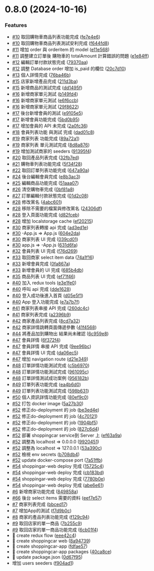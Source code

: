 # 0.8.0 (2024-10-16)


### Features

* [#10](https://github.com/passoncomtw/shoppingcar-services/issues/10) 取回購物車商品列表功能完成 ([fe7e4e6](https://github.com/passoncomtw/shoppingcar-services/commit/fe7e4e6bccb32ef984687ccddbc4acaa5467f038))
* [#10](https://github.com/passoncomtw/shoppingcar-services/issues/10) 取回購物車商品列表測試安利完成 ([f644fd8](https://github.com/passoncomtw/shoppingcar-services/commit/f644fd8b3d3e4e5dcfaf9bedde7beac2e04caaac))
* [#11](https://github.com/passoncomtw/shoppingcar-services/issues/11) 增加 order 與 orderitem 的 model ([e11e568](https://github.com/passoncomtw/shoppingcar-services/commit/e11e56832646657b88a971fa88a43cd10b953284))
* [#11](https://github.com/passoncomtw/shoppingcar-services/issues/11) 調整建立訂單後 購物車的 totalAmount 計算錯誤的問題 ([e1e84ff](https://github.com/passoncomtw/shoppingcar-services/commit/e1e84ffb75c916cbef8bdae2efd370ca1421c821))
* [#12](https://github.com/passoncomtw/shoppingcar-services/issues/12) 編輯訂單付款狀態完成 ([79370aa](https://github.com/passoncomtw/shoppingcar-services/commit/79370aadd6c054b40b1aba96069b625bf98b6b02))
* [#12](https://github.com/passoncomtw/shoppingcar-services/issues/12) 調整 Database order 增加 is_paid 的欄位 ([20c7d10](https://github.com/passoncomtw/shoppingcar-services/commit/20c7d1008152444092bedb2dd1df1098bb0ca205))
* [#13](https://github.com/passoncomtw/shoppingcar-services/issues/13) 個人詳情完成 ([76ba46b](https://github.com/passoncomtw/shoppingcar-services/commit/76ba46b29df831982e275f8debb749e26e8c94c7))
* [#15](https://github.com/passoncomtw/shoppingcar-services/issues/15) 店家新增產品完成 ([211d3ba](https://github.com/passoncomtw/shoppingcar-services/commit/211d3ba88d4fe4bbda89a974c680b7465814c79a))
* [#15](https://github.com/passoncomtw/shoppingcar-services/issues/15) 新增商品的測試完成 ([dd1495f](https://github.com/passoncomtw/shoppingcar-services/commit/dd1495f1443342e53f976706919b6d9cafd1b03d))
* [#16](https://github.com/passoncomtw/shoppingcar-services/issues/16) 新增商家單元測試 ([b149fd4](https://github.com/passoncomtw/shoppingcar-services/commit/b149fd4d2640a765508d2019bacf17f31cad5da5))
* [#16](https://github.com/passoncomtw/shoppingcar-services/issues/16) 新增商家單元測試 ([e6f6ccb](https://github.com/passoncomtw/shoppingcar-services/commit/e6f6ccb7b02f0d79a8d1c238b83abb29f9660bef))
* [#16](https://github.com/passoncomtw/shoppingcar-services/issues/16) 新增商家單元測試 ([29f8622](https://github.com/passoncomtw/shoppingcar-services/commit/29f862260bf0df16c178d858060ce97f2bccc248))
* [#17](https://github.com/passoncomtw/shoppingcar-services/issues/17) 後台新增會員的測試 ([e9105e5](https://github.com/passoncomtw/shoppingcar-services/commit/e9105e5be9e3ca2bdf0d88dd3115b6531db899d9))
* [#17](https://github.com/passoncomtw/shoppingcar-services/issues/17) 新增會員功能完成 ([5bd0b95](https://github.com/passoncomtw/shoppingcar-services/commit/5bd0b958b585fa42c2b64b519a583fde7fc1a8fb))
* [#17](https://github.com/passoncomtw/shoppingcar-services/issues/17) 增加會員的 API 未完成 ([2a0fc36](https://github.com/passoncomtw/shoppingcar-services/commit/2a0fc36991a68af05ed6ea346870be07fa9bbea3))
* [#18](https://github.com/passoncomtw/shoppingcar-services/issues/18) 會員列表功能 與測試 完成 ([dad01c8](https://github.com/passoncomtw/shoppingcar-services/commit/dad01c8436a3e22f1af3ca8ecdb0a72b1b5793e9))
* [#19](https://github.com/passoncomtw/shoppingcar-services/issues/19) 商家列表 功能完成 ([89a72a1](https://github.com/passoncomtw/shoppingcar-services/commit/89a72a1fc232a33df45eff7dfddaefd7ad8cca1f))
* [#19](https://github.com/passoncomtw/shoppingcar-services/issues/19) 商家列表 單元測試完成 ([8d8a876](https://github.com/passoncomtw/shoppingcar-services/commit/8d8a8764ce7659f878d2e6f14e20cf93896ac699))
* [#19](https://github.com/passoncomtw/shoppingcar-services/issues/19) 增加測試商家的 seeders ([91395f4](https://github.com/passoncomtw/shoppingcar-services/commit/91395f43db4189d26da94460af191fecefcab050))
* [#20](https://github.com/passoncomtw/shoppingcar-services/issues/20) 取回產品列表完成 ([32fb7ed](https://github.com/passoncomtw/shoppingcar-services/commit/32fb7ed4bae3c94e4706a43016ce74764ea29336))
* [#21](https://github.com/passoncomtw/shoppingcar-services/issues/21) 購物車列表功能完成 ([5f34f28](https://github.com/passoncomtw/shoppingcar-services/commit/5f34f283c939e9691d4519b50ab2972ac76e696b))
* [#22](https://github.com/passoncomtw/shoppingcar-services/issues/22) 取回訂單列表功能完成 ([647a90a](https://github.com/passoncomtw/shoppingcar-services/commit/647a90a5ec0edf4857f33d8b4cc07d6bad91fc59))
* [#24](https://github.com/passoncomtw/shoppingcar-services/issues/24) 後台編輯會員完成 ([e8b3ac3](https://github.com/passoncomtw/shoppingcar-services/commit/e8b3ac3a88da5b50e4c1d677340c83802c893a6b))
* [#25](https://github.com/passoncomtw/shoppingcar-services/issues/25) 編輯商品功能完成 ([51aaa07](https://github.com/passoncomtw/shoppingcar-services/commit/51aaa0761271b048bb20317f54bf0aaebeedd77f))
* [#26](https://github.com/passoncomtw/shoppingcar-services/issues/26) 清空購物車完成 ([0bf81a8](https://github.com/passoncomtw/shoppingcar-services/commit/0bf81a8498e443f0953fba98a0981246aa668ddb))
* [#27](https://github.com/passoncomtw/shoppingcar-services/issues/27) 訂單編輯付款狀態完成 ([01d2c08](https://github.com/passoncomtw/shoppingcar-services/commit/01d2c085dc0d396ef279e9398f1284a9b6bb12ee))
* [#28](https://github.com/passoncomtw/shoppingcar-services/issues/28) 修改黨名 ([4abc601](https://github.com/passoncomtw/shoppingcar-services/commit/4abc60173418b5c53771178a843aff92374708fd))
* [#28](https://github.com/passoncomtw/shoppingcar-services/issues/28) 移除不需要的檔案與修改黨名 ([24306df](https://github.com/passoncomtw/shoppingcar-services/commit/24306dfec0cce1686b9f4c3ac91b82228f2351ba))
* [#28](https://github.com/passoncomtw/shoppingcar-services/issues/28) 登入頁面功能完成 ([d82fceb](https://github.com/passoncomtw/shoppingcar-services/commit/d82fceb71bb1a2aecbb2af0bd49e9f26a0a9e635))
* [#28](https://github.com/passoncomtw/shoppingcar-services/issues/28) 增加 localstorage cache ([ef20215](https://github.com/passoncomtw/shoppingcar-services/commit/ef20215ed4982b22174140922d98d5213f688f72))
* [#30](https://github.com/passoncomtw/shoppingcar-services/issues/30)  商家列表轉接 api 完成 ([ad3ed1e](https://github.com/passoncomtw/shoppingcar-services/commit/ad3ed1e58d7a371241369be00553d8949f26a06a))
* [#30](https://github.com/passoncomtw/shoppingcar-services/issues/30) -App.js => App.js ([604e2da](https://github.com/passoncomtw/shoppingcar-services/commit/604e2da1159eae7984548b67de4fb4c8b7d5c736))
* [#30](https://github.com/passoncomtw/shoppingcar-services/issues/30) 商家列表 UI 完成 ([039cd01](https://github.com/passoncomtw/shoppingcar-services/commit/039cd01c6cf38b42fae51acd43130807ae2fcda0))
* [#30](https://github.com/passoncomtw/shoppingcar-services/issues/30) app.js => -App.js ([631d6fa](https://github.com/passoncomtw/shoppingcar-services/commit/631d6fa107685e7725f7693304234e4c6441c85c))
* [#32](https://github.com/passoncomtw/shoppingcar-services/issues/32) 會員列表 UI 完成 ([f76d269](https://github.com/passoncomtw/shoppingcar-services/commit/f76d269d7713d6123c404d20a84df73ed4e9dfa2))
* [#33](https://github.com/passoncomtw/shoppingcar-services/issues/33) 取回商家 select item data ([74a1f16](https://github.com/passoncomtw/shoppingcar-services/commit/74a1f16497cfcbd3bd65b7a2bb1230e5e68d9f9b))
* [#33](https://github.com/passoncomtw/shoppingcar-services/issues/33) 新增會員完成 ([0fa867a](https://github.com/passoncomtw/shoppingcar-services/commit/0fa867a0629409bab92121848183e28e5cb499e4))
* [#33](https://github.com/passoncomtw/shoppingcar-services/issues/33) 新增會員的 UI 完成 ([685b4db](https://github.com/passoncomtw/shoppingcar-services/commit/685b4db56d767f7ecb3b430e1b0a6c5e35f79407))
* [#35](https://github.com/passoncomtw/shoppingcar-services/issues/35) 商品列表 UI 完成 ([ef71f46](https://github.com/passoncomtw/shoppingcar-services/commit/ef71f46c5bede1d5ff4d46aee2384c231d97447f))
* [#40](https://github.com/passoncomtw/shoppingcar-services/issues/40) 加入 redux tools ([e3e1fe0](https://github.com/passoncomtw/shoppingcar-services/commit/e3e1fe08e6b6837a6814a9f0a631c6ba65e5fa79))
* [#40](https://github.com/passoncomtw/shoppingcar-services/issues/40) 呼叫 api 完成 ([dde1628](https://github.com/passoncomtw/shoppingcar-services/commit/dde1628669a4335486e1e0cfbbcba942e4440e19))
* [#40](https://github.com/passoncomtw/shoppingcar-services/issues/40) 登入成功後進入首頁 ([d05e5f1](https://github.com/passoncomtw/shoppingcar-services/commit/d05e5f1cf67d785af2d949a8cb7a56279076eea1))
* [#40](https://github.com/passoncomtw/shoppingcar-services/issues/40) App 登入功能完成 ([e7a7b7f](https://github.com/passoncomtw/shoppingcar-services/commit/e7a7b7f6988a2ee9f019025e1ef2e4c6c7b7e07b))
* [#41](https://github.com/passoncomtw/shoppingcar-services/issues/41) 商家列表串接 API 完成 ([260dc4c](https://github.com/passoncomtw/shoppingcar-services/commit/260dc4cd9a5b852004625dce7aea579d1c0d7ec7))
* [#41](https://github.com/passoncomtw/shoppingcar-services/issues/41) 商家列表完成 ([a2396b9](https://github.com/passoncomtw/shoppingcar-services/commit/a2396b91fcbb96693e1d9998eb00fce8479a762a))
* [#42](https://github.com/passoncomtw/shoppingcar-services/issues/42) 商家產品列表完成 ([8cd7a32](https://github.com/passoncomtw/shoppingcar-services/commit/8cd7a324cd142e824d28da6f59504400b3704797))
* [#42](https://github.com/passoncomtw/shoppingcar-services/issues/42) 商家詳情跳轉頁面傳遞參數 ([41f4568](https://github.com/passoncomtw/shoppingcar-services/commit/41f4568e6a423c33e68f9c8b901157e8f31a2973))
* [#44](https://github.com/passoncomtw/shoppingcar-services/issues/44) 將產品加到購物出 結果尚未確認 ([6c959e8](https://github.com/passoncomtw/shoppingcar-services/commit/6c959e80e2b18a32c3e443a56447b7925691cb06))
* [#47](https://github.com/passoncomtw/shoppingcar-services/issues/47) 會員詳情 ([6f372f4](https://github.com/passoncomtw/shoppingcar-services/commit/6f372f4c3dea3ab6ddd7f66885eda08c5ab2d727))
* [#47](https://github.com/passoncomtw/shoppingcar-services/issues/47) 會員詳情 串接 API 完成 ([9ee96bc](https://github.com/passoncomtw/shoppingcar-services/commit/9ee96bc56e02320f781d8a5c4fef5c93042bfb6f))
* [#47](https://github.com/passoncomtw/shoppingcar-services/issues/47) 會員詳情 UI 完成 ([da06ec5](https://github.com/passoncomtw/shoppingcar-services/commit/da06ec5be53dbb1d0c9274b36efcc48a734fc8b8))
* [#47](https://github.com/passoncomtw/shoppingcar-services/issues/47) 增加 navigation route ([d21e349](https://github.com/passoncomtw/shoppingcar-services/commit/d21e3499751bb0a33b56bed00779516e65bb63ea))
* [#48](https://github.com/passoncomtw/shoppingcar-services/issues/48) 訂單詳情功能測試完成 ([c5b6970](https://github.com/passoncomtw/shoppingcar-services/commit/c5b6970d97b00b1a7066d0ba28a5f21dd61f7707))
* [#48](https://github.com/passoncomtw/shoppingcar-services/issues/48) 訂單詳情功能測試完成 ([961095c](https://github.com/passoncomtw/shoppingcar-services/commit/961095c15e5e804f546833177d1385340f147162))
* [#48](https://github.com/passoncomtw/shoppingcar-services/issues/48) 訂單詳情測試成功案例 ([956182b](https://github.com/passoncomtw/shoppingcar-services/commit/956182b641a455af0285a1e6d00ac14abad6e729))
* [#49](https://github.com/passoncomtw/shoppingcar-services/issues/49) 訂單列表功能完成 ([ea4b6d0](https://github.com/passoncomtw/shoppingcar-services/commit/ea4b6d0c22c7141a3dd9662cc172bdea1d767090))
* [#49](https://github.com/passoncomtw/shoppingcar-services/issues/49) 訂單列表功能測試完成 ([598b631](https://github.com/passoncomtw/shoppingcar-services/commit/598b6317203670b6e36ddf756b5835de761f13fa))
* [#50](https://github.com/passoncomtw/shoppingcar-services/issues/50) 個人資訊詳情功能完成 ([80ef9c0](https://github.com/passoncomtw/shoppingcar-services/commit/80ef9c07629688da3e0e3e25c34fb62f6962969e))
* [#52](https://github.com/passoncomtw/shoppingcar-services/issues/52) 打包 docker image ([5a27b30](https://github.com/passoncomtw/shoppingcar-services/commit/5a27b3055df10dafa018560acd01f8fda38210fb))
* [#52](https://github.com/passoncomtw/shoppingcar-services/issues/52) 修正do-deployment 的 job ([be3ed4e](https://github.com/passoncomtw/shoppingcar-services/commit/be3ed4e06e9b0ff8a9044dbf4cdd2fb60fb6fcdd))
* [#52](https://github.com/passoncomtw/shoppingcar-services/issues/52) 修正do-deployment 的 job ([4c70121](https://github.com/passoncomtw/shoppingcar-services/commit/4c70121f95b0ac770f0841902cd0cb4e77c40f5c))
* [#52](https://github.com/passoncomtw/shoppingcar-services/issues/52) 修正do-deployment 的 job ([1904bf5](https://github.com/passoncomtw/shoppingcar-services/commit/1904bf580fa0105f7f3bdc4060c5e3e98f7cb6c5))
* [#52](https://github.com/passoncomtw/shoppingcar-services/issues/52) 修正do-deployment 的 job ([827c6d4](https://github.com/passoncomtw/shoppingcar-services/commit/827c6d49bfae736503c9228b7bd8ac95852a7333))
* [#52](https://github.com/passoncomtw/shoppingcar-services/issues/52) 部署 shoppingcar service到 Server 上 ([ef63a9a](https://github.com/passoncomtw/shoppingcar-services/commit/ef63a9a8bdfb60a093c2dbf7df05331d94da9dd3))
* [#52](https://github.com/passoncomtw/shoppingcar-services/issues/52) 調整為 localhost => 0.0.0.0 ([9920451](https://github.com/passoncomtw/shoppingcar-services/commit/9920451394581df7e1fe43aea63e8d6e387d5524))
* [#52](https://github.com/passoncomtw/shoppingcar-services/issues/52) 調整為 localhost => 127.0.0.1 ([53a390c](https://github.com/passoncomtw/shoppingcar-services/commit/53a390c6007808e5e0e0786b25868ba9266c24df))
* [#52](https://github.com/passoncomtw/shoppingcar-services/issues/52) 檢視  env secrets ([b708db4](https://github.com/passoncomtw/shoppingcar-services/commit/b708db498d89e02743b3990ad07a8e71c788f8fe))
* [#52](https://github.com/passoncomtw/shoppingcar-services/issues/52) update docker-compose port ([7a51ffb](https://github.com/passoncomtw/shoppingcar-services/commit/7a51ffbc11fb49b7661d367da209a44c578133f9))
* [#54](https://github.com/passoncomtw/shoppingcar-services/issues/54) shoppingar-web deploy 完成 ([15725c4](https://github.com/passoncomtw/shoppingcar-services/commit/15725c448eb23026fc627948b5c2da3307a86fbb))
* [#54](https://github.com/passoncomtw/shoppingcar-services/issues/54) shoppingar-web deploy 完成 ([cb183bd](https://github.com/passoncomtw/shoppingcar-services/commit/cb183bd3ff7e43a6df2358fa993f31e808a7ed61))
* [#54](https://github.com/passoncomtw/shoppingcar-services/issues/54) shoppingar-web deploy 完成 ([7780b0e](https://github.com/passoncomtw/shoppingcar-services/commit/7780b0e8b10e5328b70ca5295bf50968fe9073d1))
* [#54](https://github.com/passoncomtw/shoppingcar-services/issues/54) shoppingar-web deploy 完成 ([abe6e61](https://github.com/passoncomtw/shoppingcar-services/commit/abe6e61940252473d4cddb334dd4ded713b913c8))
* [#6](https://github.com/passoncomtw/shoppingcar-services/issues/6) 新增商家功能完成 ([849858a](https://github.com/passoncomtw/shoppingcar-services/commit/849858a71746403e60640e583894345f091dbc3c))
* [#66](https://github.com/passoncomtw/shoppingcar-services/issues/66) 後台 select items 需要的資料 ([eef7e57](https://github.com/passoncomtw/shoppingcar-services/commit/eef7e5758254cc99bb89b090b5eacead2ba0f1b5))
* [#7](https://github.com/passoncomtw/shoppingcar-services/issues/7) 商家列表完成 ([bbced17](https://github.com/passoncomtw/shoppingcar-services/commit/bbced17fd8fbc2b695c143f400b53a77ba8767d0))
* [#7](https://github.com/passoncomtw/shoppingcar-services/issues/7) 增加App的測試 ([f7d9b0c](https://github.com/passoncomtw/shoppingcar-services/commit/f7d9b0cc6c4f9e437f3b7249e2cb88539fef0e34))
* [#8](https://github.com/passoncomtw/shoppingcar-services/issues/8) 商家的產品列表功能完成 ([f129c94](https://github.com/passoncomtw/shoppingcar-services/commit/f129c940c0e3e771ec11d6fb284d4fa010fa98f6))
* [#9](https://github.com/passoncomtw/shoppingcar-services/issues/9) 取回店家的單一商品 ([7b255c9](https://github.com/passoncomtw/shoppingcar-services/commit/7b255c98a37828e60b85baeb85ac187c77b1fbe5))
* [#9](https://github.com/passoncomtw/shoppingcar-services/issues/9) 取回店家的單一商品功能完成 ([6cb01f4](https://github.com/passoncomtw/shoppingcar-services/commit/6cb01f4278d20120e8ec112287143144e1a3a781))
* 🎸 create redux flow ([eee42c4](https://github.com/passoncomtw/shoppingcar-services/commit/eee42c4df7fda882b3d5f5904e6078dfd62c7b5f))
* 🎸 create shoppingcar web ([8a94739](https://github.com/passoncomtw/shoppingcar-services/commit/8a9473904526caf3ba1b89863d0f39d3970634f7))
* 🎸 create shoppingcar-app ([fdfae57](https://github.com/passoncomtw/shoppingcar-services/commit/fdfae57b5c21650900acce13b33cea130b9c378a))
* 🎸 create shoppingcar-app packages ([40ca8ce](https://github.com/passoncomtw/shoppingcar-services/commit/40ca8ceff5afd7012d213b13607a2858eaa9a20b))
* 🎸 update package.json ([0d67f95](https://github.com/passoncomtw/shoppingcar-services/commit/0d67f951c43bbb37e500c6955d2a0678a57c01ee))
* 增加 users seeders ([f904ad1](https://github.com/passoncomtw/shoppingcar-services/commit/f904ad14b0014d16bb9246e02432059b6ec2999a))



